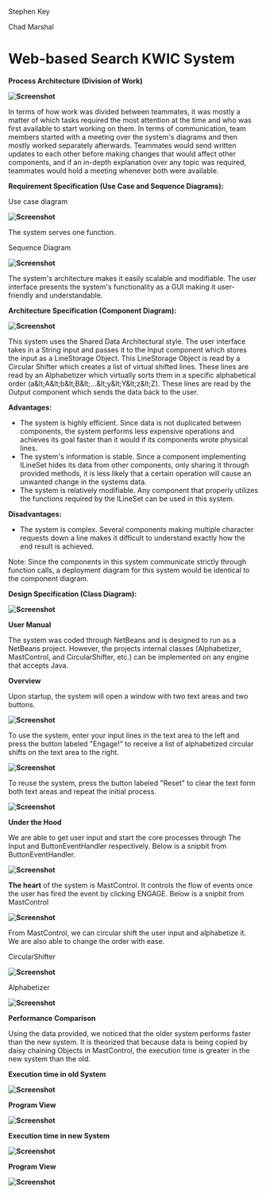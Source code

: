 Stephen Key

Chad Marshal

# Web-based Search KWIC System

**Process Architecture (Division of Work)**

**![Screenshot](https://github.com/LordFreezer/Web-Based-Search-Engine-KWIC/blob/Assets/sha16.png)**

In terms of how work was divided between teammates, it was mostly a matter of which tasks required the most attention at the time and who was first available to start working on them. In terms of communication, team members started with a meeting over the system&#39;s diagrams and then mostly worked separately afterwards. Teammates would send written updates to each other before making changes that would affect other components, and if an in-depth explanation over any topic was required, teammates would hold a meeting whenever both were available.

**Requirement Specification (Use Case and Sequence Diagrams):**

Use case diagram

**![Screenshot](https://github.com/LordFreezer/Web-Based-Search-Engine-KWIC/blob/Assets/sha1.png)**

The system serves one function.

Sequence Diagram

**![Screenshot](https://github.com/LordFreezer/Web-Based-Search-Engine-KWIC/blob/Assets/sha2.png)**

The system&#39;s architecture makes it easily scalable and modifiable. The user interface presents the system&#39;s functionality as a GUI making it user-friendly and understandable.

**Architecture Specification (Component Diagram):**

**![Screenshot](https://github.com/LordFreezer/Web-Based-Search-Engine-KWIC/blob/Assets/sha3.png)**

This system uses the Shared Data Architectural style. The user interface takes in a String input and passes it to the Input component which stores the input as a LineStorage Object. This LineStorage Object is read by a Circular Shifter which creates a list of virtual shifted lines. These lines are read by an Alphabetizer which virtually sorts them in a specific alphabetical order (a\&lt;A\&lt;b\&lt;B\&lt;…\&lt;y\&lt;Y\&lt;z\&lt;Z). These lines are read by the Output component which sends the data back to the user.

**Advantages:**

- The system is highly efficient. Since data is not duplicated between components, the system performs less expensive operations and achieves its goal faster than it would if its components wrote physical lines.
- The system&#39;s information is stable. Since a component implementing ILineSet hides its data from other components, only sharing it through provided methods, it is less likely that a certain operation will cause an unwanted change in the systems data.
- The system is relatively modifiable. Any component that properly utilizes the functions required by the ILineSet can be used in this system.

**Disadvantages:**

- The system is complex. Several components making multiple character requests down a line makes it difficult to understand exactly how the end result is achieved.

Note: Since the components in this system communicate strictly through function calls, a deployment diagram for this system would be identical to the component diagram.

**Design Specification (Class Diagram):**

**![Screenshot](https://github.com/LordFreezer/Web-Based-Search-Engine-KWIC/blob/Assets/sha4.png)**

**User Manual**

The system was coded through NetBeans and is designed to run as a NetBeans project. However, the projects internal classes (Alphabetizer, MastControl, and CircularShifter, etc.) can be implemented on any engine that accepts Java.

**Overview**

Upon startup, the system will open a window with two text areas and two buttons.

**![Screenshot](https://github.com/LordFreezer/Web-Based-Search-Engine-KWIC/blob/Assets/sha5.png)**

To use the system, enter your input lines in the text area to the left and press the button labeled &quot;Engage!&quot; to receive a list of alphabetized circular shifts on the text area to the right.

**![Screenshot](https://github.com/LordFreezer/Web-Based-Search-Engine-KWIC/blob/Assets/sha6.png)**

To reuse the system, press the button labeled &quot;Reset&quot; to clear the text form both text areas and repeat the initial process.

**![Screenshot](https://github.com/LordFreezer/Web-Based-Search-Engine-KWIC/blob/Assets/sha7.png)**

**Under the Hood**

We are able to get user input and start the core processes through The Input and ButtonEventHandler respectively. Below is a snipbit from ButtonEventHandler.

**![Screenshot](https://github.com/LordFreezer/Web-Based-Search-Engine-KWIC/blob/Assets/sha8.png)**

**The heart** of the system is MastControl. It controls the flow of events once the user has fired the event by clicking ENGAGE. Below is a snipbit from MastControl

**![Screenshot](https://github.com/LordFreezer/Web-Based-Search-Engine-KWIC/blob/Assets/sha9.png)**

From MastControl, we can circular shift the user input and alphabetize it. We are also able to change the order with ease.

CircularShifter

**![Screenshot](https://github.com/LordFreezer/Web-Based-Search-Engine-KWIC/blob/Assets/sha10.png)**

Alphabetizer

**![Screenshot](https://github.com/LordFreezer/Web-Based-Search-Engine-KWIC/blob/Assets/sha11.png)**

**Performance Comparison**

Using the data provided, we noticed that the older system performs faster than the new system. It is theorized that because data is being copied by daisy chaining Objects in MastControl, the execution time is greater in the new system than the old.

**Execution time in old System**

**![Screenshot](https://github.com/LordFreezer/Web-Based-Search-Engine-KWIC/blob/Assets/sha12.png)**

**Program View**

**![Screenshot](https://github.com/LordFreezer/Web-Based-Search-Engine-KWIC/blob/Assets/sha13.png)**

**Execution time in new System**

**![Screenshot](https://github.com/LordFreezer/Web-Based-Search-Engine-KWIC/blob/Assets/sha14.png)**

**Program View**

**![Screenshot](https://github.com/LordFreezer/Web-Based-Search-Engine-KWIC/blob/Assets/sha15.png)**
